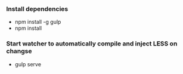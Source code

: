 ### Install dependencies
* npm install -g gulp
* npm install

### Start watcher to automatically compile and inject LESS on changse
* gulp serve

